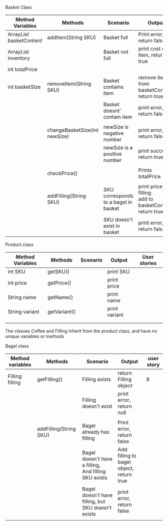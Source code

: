 
Basket Class

| Method Variables                 | Methods                       | Scenario                             | Output                                                           | User Story |
|----------------------------------|-------------------------------|--------------------------------------|------------------------------------------------------------------|------------|
| ArrayList<Product> basketContent | addItem(String SKU)           | Basket full                          | Print error, return false                                        | 1, 3       |
| ArrayList<Product> inventory     |                               | Basket not full                      | print cost of item, return true                                  |            |
| int totalPrice                   |                               |                                      |                                                                  |            |
| int basketSize                   | removeItem(String SKU)        | Basket contains item                 | remove item from basketContent, return true                      | 2, 5       |
|                                  |                               | Basket doesnt' contain item          | print error, return false                                        |            |
|                                  |                               |                                      |                                                                  |            |
|                                  | changeBasketSize(int newSize) | newSize is negative number           | print error, return false                                        | 4          |
|                                  |                               | newSize is a positive number         | print success, return true                                       |            |
|                                  |                               |                                      |                                                                  |            |
|                                  | checkPrice()                  |                                      | Prints totalPrice                                                | 6          |
|                                  |                               |                                      |                                                                  |            |
|                                  | addFilling(String SKU)        | SKU corresponds to a bagel in basket | print price of filling<br/> add to basketContent<br/>return true |            |
|                                  |                               | SKU doesn't exist in basket          | print error, return false                                        |            |

Product class

| Method Variables | Methods      | Scenario | Output        | User stories |
|------------------|--------------|----------|---------------|--------------|
| int SKU          | getSKU()     |          | print SKU     |              |
| int price        | getPrice()   |          | print price   |              |
| String name      | getName()    |          | print name    |              |
| String variant   | getVariant() |          | print variant |              |
|                  |              |          |               |              |
|                  |              |          |               |              |

The classes Coffee and Filling inherit from the product class, and have no unique variables or methods

Bagel class

| Method variables | Methods                | Scenario                                                 | Output                                   | user story |
|------------------|------------------------|----------------------------------------------------------|------------------------------------------|------------|
| Filling filling  | getFilling()           | Filling exists                                           | return Filling object                    | 8          |
|                  |                        | Filling doesn't exist                                    | print error, return null                 |            |
|                  |                        |                                                          |                                          |            |
|                  | addFilling(String SKU) | Bagel already has filling                                | Print error, return false                |            |
|                  |                        | Bagel doesn't have a filling,<br/>And filling SKU exists | Add filling to bagel object, return true |            |
|                  |                        | Bagel doesn't have filling, but SKU doesn't exists       | print error, return false                |            |
|                  |                        |                                                          |                                          |            |
